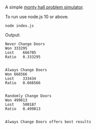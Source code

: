 A simple [monty hall problem simulator](https://en.wikipedia.org/wiki/Monty_Hall_problem).

To run use node.js 10 or above.

```
node index.js
```
Output:

```
Never Change Doors
Won	333295
Lost	666705
Ratio	0.333295


Always Change Doors
Won	666566
Lost	333434
Ratio	0.666566


Randomly Change Doors
Won	499813
Lost	500187
Ratio	0.499813


Always Change Doors offers best results
```